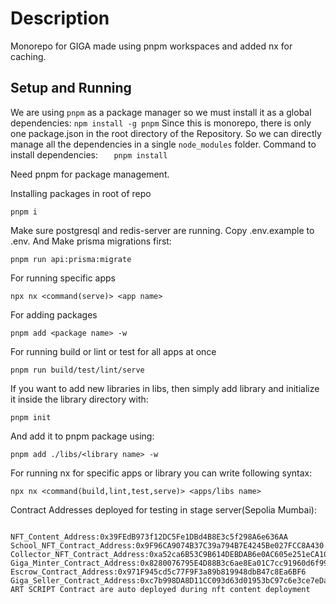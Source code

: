 # Description 

Monorepo for GIGA made using pnpm workspaces and added nx for caching.

## Setup and Running

We are using `pnpm` as a package manager so we must install it as a global dependencies:
`npm install -g pnpm`
Since this is monorepo, there is only one package.json in the root directory of the Repository. So we can directly manage all the dependencies in a single `node_modules` folder.
Command to install dependencies:
`    pnpm install
   `

Need pnpm for package management.

Installing packages in root of repo

```
pnpm i
```

Make sure postgresql and redis-server are running.
Copy .env.example to .env. And Make prisma migrations first:

```
pnpm run api:prisma:migrate
```

For running specific apps

```
npx nx <command(serve)> <app name>
```

For adding packages

```
pnpm add <package name> -w
```

For running build or lint or test for all apps at once

```
pnpm run build/test/lint/serve
```

If you want to add new libraries in libs, then simply add library and initialize it inside the library directory with:

```
pnpm init
```

And add it to pnpm package using:

```
pnpm add ./libs/<library name> -w
```

For running nx for specific apps or library you can write following syntax:

```
npx nx <command(build,lint,test,serve)> <apps/libs name>
```

Contract Addresses deployed for testing in stage server(Sepolia Mumbai):

```

NFT_Content_Address:0x39FEdB973f12DC5Fe1DBd4B8E3c5f298A6e636AA
School_NFT_Contract_Address:0x9F96CA9074B37C39a794B7E4245Be027FCC8A430
Collector_NFT_Contract_Address:0xa52ca6B53C9B614DEBDAB6e0AC605e251eCA107a
Giga_Minter_Contract_Address:0x8280076795E4D88B3c6ae8Ea01C7cc91960d6f99
Escrow_Contract_Address:0x971F945cd5c77F9F3a89b819948dbB47c8Ea6BF6
Giga_Seller_Contract_Address:0xc7b998DA8D11CC093d63d01953bC97c6e3ce7eDa
ART SCRIPT Contract are auto deployed during nft content deployment
```

